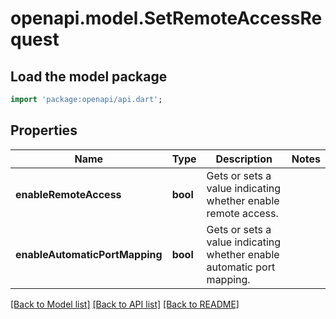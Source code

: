 # openapi.model.SetRemoteAccessRequest

## Load the model package
```dart
import 'package:openapi/api.dart';
```

## Properties
Name | Type | Description | Notes
------------ | ------------- | ------------- | -------------
**enableRemoteAccess** | **bool** | Gets or sets a value indicating whether enable remote access. | 
**enableAutomaticPortMapping** | **bool** | Gets or sets a value indicating whether enable automatic port mapping. | 

[[Back to Model list]](../README.md#documentation-for-models) [[Back to API list]](../README.md#documentation-for-api-endpoints) [[Back to README]](../README.md)


